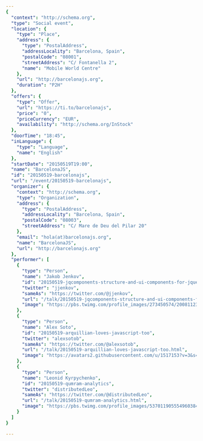```yaml
---
{
  "context": "http://schema.org",
  "type": "Social event",
  "location": {
    "type": "Place",
    "address": {
      "type": "PostalAddress",
      "addressLocality": "Barcelona, Spain",
      "postalCode": "08001",
      "streetAddress": "C/ Fontanella 2",
      "name": "Mobile World Centre"
    },
    "url": "http://barcelonajs.org",
    "duration": "P2H"
  },
  "offers": {
    "type": "Offer",
    "url": "https://ti.to/barcelonajs",
    "price": "0",
    "priceCurrency": "EUR",
    "availability": "http://schema.org/InStock"
  },
  "doorTime": "18:45",
  "inLanguage": {
    "type": "Language",
    "name": "English"
  },
  "startDate": "20150519T19:00",
  "name": "BarcelonaJS",
  "id": "20150519-barcelonajs",
  "url": "/event/20150519-barcelonajs",
  "organizer": {
    "context": "http://schema.org",
    "type": "Organization",
    "address": {
      "type": "PostalAddress",
      "addressLocality": "Barcelona, Spain",
      "postalCode": "08003",
      "streetAddress": "C/ Mare de Deu del Pilar 20"
    },
    "email": "hola(at)barcelonajs.org",
    "name": "BarcelonaJS",
    "url": "http://barcelonajs.org"
  },
  "performer": [
    {
      "type": "Person",
      "name": "Jakob Jenkov",
      "id": "20150519-jqcomponents-structure-and-ui-components-for-jquery",
      "twitter": "jjenkov",
      "sameAs": "https://twitter.com/@jjenkov",
      "url": "/talk/20150519-jqcomponents-structure-and-ui-components-for-jquery.html",
      "image": "https://pbs.twimg.com/profile_images/273450574/20081123-20081123-3E1W7902-small-portrait.jpg"
    },
    {
      "type": "Person",
      "name": "Alex Soto",
      "id": "20150519-arquillian-loves-javascript-too",
      "twitter": "alexsotob",
      "sameAs": "https://twitter.com/@alexsotob",
      "url": "/talk/20150519-arquillian-loves-javascript-too.html",
      "image": "https://avatars2.githubusercontent.com/u/1517153?v=3&s=400"
    },
    {
      "type": "Person",
      "name": "Leonid Kyrpychenko",
      "id": "20150519-qumram-analytics",
      "twitter": "distributedLeo",
      "sameAs": "https://twitter.com/@distributedLeo",
      "url": "/talk/20150519-qumram-analytics.html",
      "image": "https://pbs.twimg.com/profile_images/537011905554960384/HgcnZ5RK.jpeg"
    }
  ]
}

---
```

